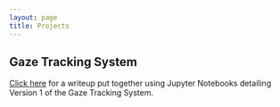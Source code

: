 ```yaml
---
layout: page
title: Projects
---
```


## Gaze Tracking System
[Click here](https://github.com/stevebottos/stevebottos.github.io/jupnotes/GazeTrackerWriteup.html) for a writeup put together using Jupyter Notebooks detailing Version 1 of the Gaze Tracking System.
